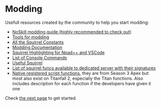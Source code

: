 # Modding

Usefull resources created by the community to help you start modding:

* [NoSkill modding guide (highly recommended to check out)](https://noskill.gitbook.io/titanfall2/)
* [Tools for modding](tools.md)
* [All the Squirrel Constants](https://gist.github.com/laundmo/825c4708663a179b23e144402b09244f)
* [Modding Documentation](https://github.com/ScureX/Titanfall2-ModdingDocumentation#readme)
* [Squirrel Highlighting for Npad++ and VSCode](https://gist.github.com/samisalreadytaken/5bcf322332074f31545ccb6651b88f2d)
* [List of Console Commands](https://pastebin.com/raw/3DSCK09f)
* [Useful Squirrel](https://faithful-piper-52c.notion.site/Useful-Squirrel-2300bc55141e4bee85b8c7dc8afffbc9)
* [List of squirrel funcs available to dedicated server with their signatures](https://gist.github.com/laundmo/a6ee0692ae137876b7514c0f4a57df4b)
* [Native registered script functions](https://github.com/kawainekome/ApexLegends_S3_Squirrel_Registered_API_SimpleDoc), they are from Season 3 Apex but most also exist on Titanfall 2, especially the Titan functions. Also includes description for each function if the developers have given it one

Check [the next page](getting-started.md) to get started.
